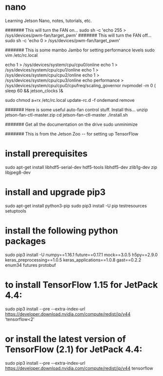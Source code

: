 # nano
Learning Jetson Nano, notes, tutorials, etc.


####### This will turn the FAN on...
sudo sh -c 'echo 255 > /sys/devices/pwm-fan/target_pwm'
####### This will turn the FAN off...
sudo sh -c 'echo 0 > /sys/devices/pwm-fan/target_pwm'


####### This is some mambo Jambo for setting performance levels
sudo vim /etc/rc.local

  echo 1 > /sys/devices/system/cpu/cpu0/online
  echo 1 > /sys/devices/system/cpu/cpu1/online
  echo 1 > /sys/devices/system/cpu/cpu2/online
  echo 1 > /sys/devices/system/cpu/cpu3/online
  echo performance > /sys/devices/system/cpu/cpu0/cpufreq/scaling_governor
  nvpmodel -m 0
  ( sleep 60 && jetson_clocks )&

sudo chmod a+rx /etc/rc.local
update-rc.d -f ondemand remove

####### Here is some useful auto-fan control stuff.  Install this...
unzip jetson-fan-ctl-master.zip
cd jetson-fan-ctl-master
./install.sh

####### Get all the documentation on the drive
sudo unminimize

####### This is from the Jetson Zoo -- for setting up TensorFlow
# install prerequisites
sudo apt-get install libhdf5-serial-dev hdf5-tools libhdf5-dev zlib1g-dev zip libjpeg8-dev
# install and upgrade pip3
sudo apt-get install python3-pip
sudo pip3 install -U pip testresources setuptools
# install the following python packages
sudo pip3 install -U numpy==1.16.1 future==0.17.1 mock==3.0.5 h5py==2.9.0 keras_preprocessing==1.0.5 keras_applications==1.0.8 gast==0.2.2 enum34 futures protobuf
# to install TensorFlow 1.15 for JetPack 4.4:
sudo pip3 install --pre --extra-index-url https://developer.download.nvidia.com/compute/redist/jp/v44 ‘tensorflow<2’
# or install the latest version of TensorFlow (2.1) for JetPack 4.4:
sudo pip3 install --pre --extra-index-url https://developer.download.nvidia.com/compute/redist/jp/v44 tensorflow
